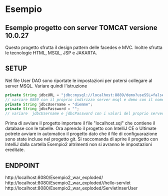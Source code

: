 # Esempio

## Esempio progetto con server TOMCAT versione 10.0.27
Questo progetto sfrutta il design pattern delle facedes e MVC. Inoltre sfrutta le tecnologie HTML, MSQL, JSP e JAKARTA.

## SETUP
Nel file User DAO sono riportate le impostazioni per potersi collegare al server MSQL. Variare quindi l'istruzione  
``` java
private String jdbcURL = "jdbc:mysql://localhost:8889/demo?useSSL=false"; 
// variare 8889 con il proprio indirizzo server msql e demo con il nome del proprio database
private String jdbcUsername = "diemme";
private String jdbcPassword = "";
// variare  jdbcUsername e jdbcPassword con i valori del proprio server msql
```

Prima di avviare il progetto importare il file "localhost.sql" che contiene il database con le tabelle.
Ora aprendo il progetto con IntelliJ CE o Ultimate potrete avviare in automatico il progetto dato che 
il file di configuarazione sono state incluse nel progetto git. 
Si raccomanda di aprire il progetto con IntelliJ dalla cartella Esempio2 altrimenti non si avranno le impostazioni 
ereditate. 

## ENDPOINT
http://localhost:8080/Esempio2_war_exploded/
http://localhost:8080/Esempio2_war_exploded//hello-servlet
http://localhost:8080/Esempio2_war_exploded/ServletInserUser